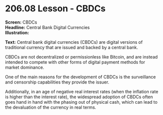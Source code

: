 # 206.08 Lesson - CBDCs

**Screen:** CBDCs\
**Headline:** Central Bank Digital Currencies\
**Illustration:**

**Text:** Central bank digital currencies (CBDCs) are digital versions of traditional currency that are issued and backed by a central bank.&#x20;

CBDCs are not decentralized or permissionless like Bitcoin, and are instead intended to compete with other forms of digital payment methods for market dominance.&#x20;

One of the main reasons for the development of CBDCs is the surveillance and censorship capabilities they provide the issuer.&#x20;

Additionally, in an age of negative real interest rates (when the inflation rate is higher than the interest rate), the widespread adoption of CBDCs often goes hand in hand with the phasing out of physical cash, which can lead to the devaluation of the currency in real terms.
